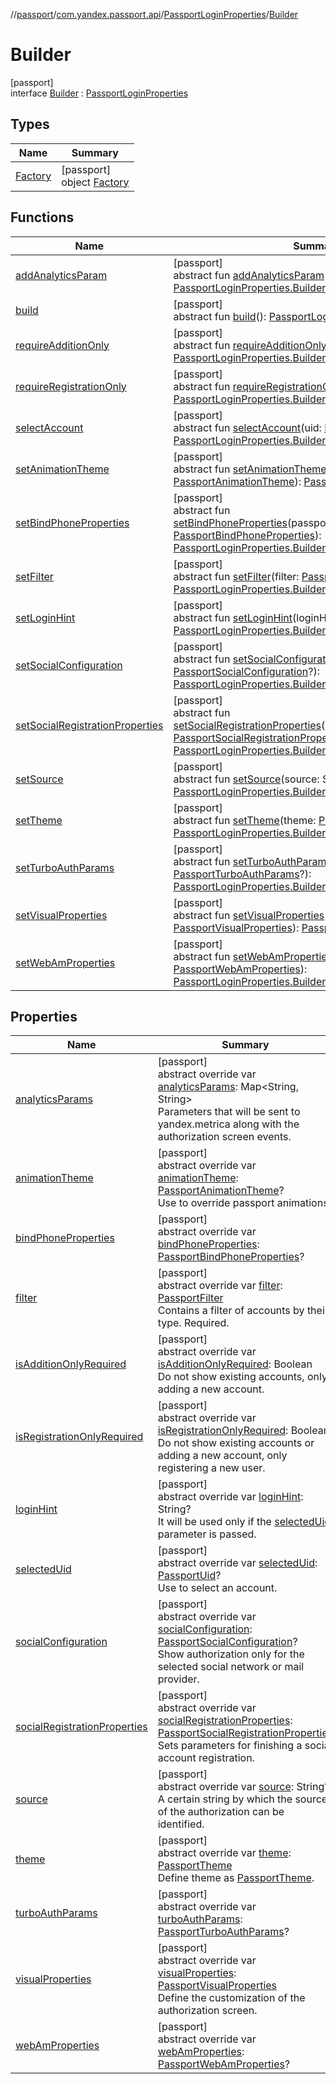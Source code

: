 //[passport](../../../../index.md)/[com.yandex.passport.api](../../index.md)/[PassportLoginProperties](../index.md)/[Builder](index.md)

# Builder

[passport]\
interface [Builder](index.md) : [PassportLoginProperties](../index.md)

## Types

| Name | Summary |
|---|---|
| [Factory](-factory/index.md) | [passport]<br>object [Factory](-factory/index.md) |

## Functions

| Name | Summary |
|---|---|
| [addAnalyticsParam](add-analytics-param.md) | [passport]<br>abstract fun [addAnalyticsParam](add-analytics-param.md)(key: String, value: String?): [PassportLoginProperties.Builder](index.md) |
| [build](build.md) | [passport]<br>abstract fun [build](build.md)(): [PassportLoginProperties](../index.md) |
| [requireAdditionOnly](require-addition-only.md) | [passport]<br>abstract fun [requireAdditionOnly](require-addition-only.md)(): [PassportLoginProperties.Builder](index.md) |
| [requireRegistrationOnly](require-registration-only.md) | [passport]<br>abstract fun [requireRegistrationOnly](require-registration-only.md)(): [PassportLoginProperties.Builder](index.md) |
| [selectAccount](select-account.md) | [passport]<br>abstract fun [selectAccount](select-account.md)(uid: [PassportUid](../../-passport-uid/index.md)?): [PassportLoginProperties.Builder](index.md) |
| [setAnimationTheme](set-animation-theme.md) | [passport]<br>abstract fun [setAnimationTheme](set-animation-theme.md)(animationTheme: [PassportAnimationTheme](../../-passport-animation-theme/index.md)): [PassportLoginProperties.Builder](index.md) |
| [setBindPhoneProperties](set-bind-phone-properties.md) | [passport]<br>abstract fun [setBindPhoneProperties](set-bind-phone-properties.md)(passportBindPhoneProperties: [PassportBindPhoneProperties](../../-passport-bind-phone-properties/index.md)): [PassportLoginProperties.Builder](index.md) |
| [setFilter](set-filter.md) | [passport]<br>abstract fun [setFilter](set-filter.md)(filter: [PassportFilter](../../-passport-filter/index.md)): [PassportLoginProperties.Builder](index.md) |
| [setLoginHint](set-login-hint.md) | [passport]<br>abstract fun [setLoginHint](set-login-hint.md)(loginHint: String?): [PassportLoginProperties.Builder](index.md) |
| [setSocialConfiguration](set-social-configuration.md) | [passport]<br>abstract fun [setSocialConfiguration](set-social-configuration.md)(socialConfiguration: [PassportSocialConfiguration](../../-passport-social-configuration/index.md)?): [PassportLoginProperties.Builder](index.md) |
| [setSocialRegistrationProperties](set-social-registration-properties.md) | [passport]<br>abstract fun [setSocialRegistrationProperties](set-social-registration-properties.md)(socialRegistrationProperties: [PassportSocialRegistrationProperties](../../-passport-social-registration-properties/index.md)): [PassportLoginProperties.Builder](index.md) |
| [setSource](set-source.md) | [passport]<br>abstract fun [setSource](set-source.md)(source: String?): [PassportLoginProperties.Builder](index.md) |
| [setTheme](set-theme.md) | [passport]<br>abstract fun [setTheme](set-theme.md)(theme: [PassportTheme](../../-passport-theme/index.md)): [PassportLoginProperties.Builder](index.md) |
| [setTurboAuthParams](set-turbo-auth-params.md) | [passport]<br>abstract fun [setTurboAuthParams](set-turbo-auth-params.md)(turboAuthParams: [PassportTurboAuthParams](../../-passport-turbo-auth-params/index.md)?): [PassportLoginProperties.Builder](index.md) |
| [setVisualProperties](set-visual-properties.md) | [passport]<br>abstract fun [setVisualProperties](set-visual-properties.md)(passportVisualProperties: [PassportVisualProperties](../../-passport-visual-properties/index.md)): [PassportLoginProperties.Builder](index.md) |
| [setWebAmProperties](set-web-am-properties.md) | [passport]<br>abstract fun [setWebAmProperties](set-web-am-properties.md)(value: [PassportWebAmProperties](../../-passport-web-am-properties/index.md)): [PassportLoginProperties.Builder](index.md) |

## Properties

| Name | Summary |
|---|---|
| [analyticsParams](analytics-params.md) | [passport]<br>abstract override var [analyticsParams](analytics-params.md): Map&lt;String, String&gt;<br>Parameters that will be sent to yandex.metrica along with the authorization screen events. |
| [animationTheme](animation-theme.md) | [passport]<br>abstract override var [animationTheme](animation-theme.md): [PassportAnimationTheme](../../-passport-animation-theme/index.md)?<br>Use to override passport animations. |
| [bindPhoneProperties](bind-phone-properties.md) | [passport]<br>abstract override var [bindPhoneProperties](bind-phone-properties.md): [PassportBindPhoneProperties](../../-passport-bind-phone-properties/index.md)? |
| [filter](filter.md) | [passport]<br>abstract override var [filter](filter.md): [PassportFilter](../../-passport-filter/index.md)<br>Contains a filter of accounts by their type. Required. |
| [isAdditionOnlyRequired](is-addition-only-required.md) | [passport]<br>abstract override var [isAdditionOnlyRequired](is-addition-only-required.md): Boolean<br>Do not show existing accounts, only adding a new account. |
| [isRegistrationOnlyRequired](is-registration-only-required.md) | [passport]<br>abstract override var [isRegistrationOnlyRequired](is-registration-only-required.md): Boolean<br>Do not show existing accounts or adding a new account, only registering a new user. |
| [loginHint](login-hint.md) | [passport]<br>abstract override var [loginHint](login-hint.md): String?<br>It will be used only if the [selectedUid](selected-uid.md) parameter is passed. |
| [selectedUid](selected-uid.md) | [passport]<br>abstract override var [selectedUid](selected-uid.md): [PassportUid](../../-passport-uid/index.md)?<br>Use to select an account. |
| [socialConfiguration](social-configuration.md) | [passport]<br>abstract override var [socialConfiguration](social-configuration.md): [PassportSocialConfiguration](../../-passport-social-configuration/index.md)?<br>Show authorization only for the selected social network or mail provider. |
| [socialRegistrationProperties](social-registration-properties.md) | [passport]<br>abstract override var [socialRegistrationProperties](social-registration-properties.md): [PassportSocialRegistrationProperties](../../-passport-social-registration-properties/index.md)<br>Sets parameters for finishing a social account registration. |
| [source](source.md) | [passport]<br>abstract override var [source](source.md): String?<br>A certain string by which the source of the authorization can be identified. |
| [theme](theme.md) | [passport]<br>abstract override var [theme](theme.md): [PassportTheme](../../-passport-theme/index.md)<br>Define theme as [PassportTheme](../../-passport-theme/index.md). |
| [turboAuthParams](turbo-auth-params.md) | [passport]<br>abstract override var [turboAuthParams](turbo-auth-params.md): [PassportTurboAuthParams](../../-passport-turbo-auth-params/index.md)? |
| [visualProperties](visual-properties.md) | [passport]<br>abstract override var [visualProperties](visual-properties.md): [PassportVisualProperties](../../-passport-visual-properties/index.md)<br>Define the customization of the authorization screen. |
| [webAmProperties](web-am-properties.md) | [passport]<br>abstract override var [webAmProperties](web-am-properties.md): [PassportWebAmProperties](../../-passport-web-am-properties/index.md)? |
